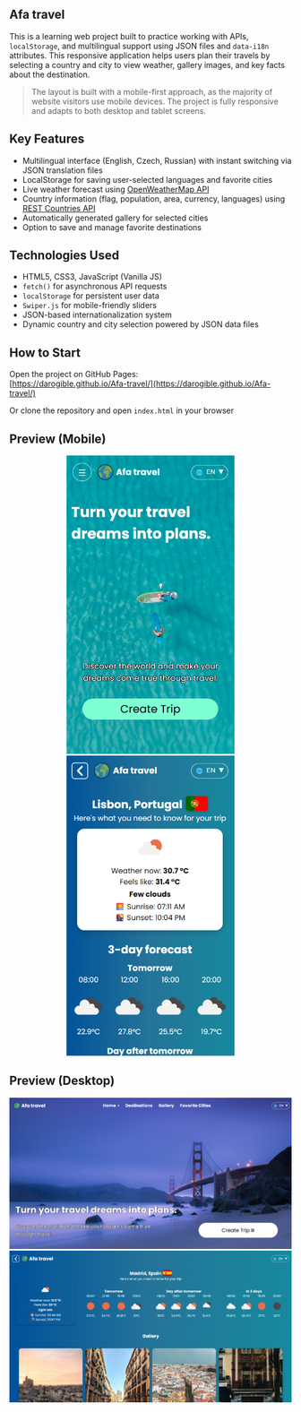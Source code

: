
## Afa travel
This is a learning web project built to practice working with APIs, `localStorage`, and multilingual support using JSON files and `data-i18n` attributes. This responsive application helps users plan their travels by selecting a country and city to view weather, gallery images, and key facts about the destination.

> The layout is built with a mobile-first approach, as the majority of website visitors use mobile devices. The project is fully responsive and adapts to both desktop and tablet screens.

## Key Features
- Multilingual interface (English, Czech, Russian) with instant switching via JSON translation files
- LocalStorage for saving user-selected languages and favorite cities
- Live weather forecast using [OpenWeatherMap API](https://openweathermap.org/)
- Country information (flag, population, area, currency, languages) using [REST Countries API](https://restcountries.com/)
- Automatically generated gallery for selected cities
- Option to save and manage favorite destinations

## Technologies Used

- HTML5, CSS3, JavaScript (Vanilla JS)
- `fetch()` for asynchronous API requests
- `localStorage` for persistent user data
- `Swiper.js` for mobile-friendly sliders
- JSON-based internationalization system
- Dynamic country and city selection powered by JSON data files


## How to Start

Open the project on GitHub Pages:  
[https://darogible.github.io/Afa-travel/](https://darogible.github.io/Afa-travel/)

Or clone the repository and open `index.html` in your browser

## Preview (Mobile)

<div align="center">
  <img src="images/screenshots/home-mobile.png" alt="Mobile Home" width="300"/>
  <img src="images/screenshots/results-mobile.png" alt="Mobile Results" width="300"/>
</div>

## Preview (Desktop)

<div align="center">
  <img src="images/screenshots/home-desktop.png" alt="Desktop Home" width="600"/>
  <img src="images/screenshots/results-desktop.png" alt="Desktop Results" width="600"/>
</div>
